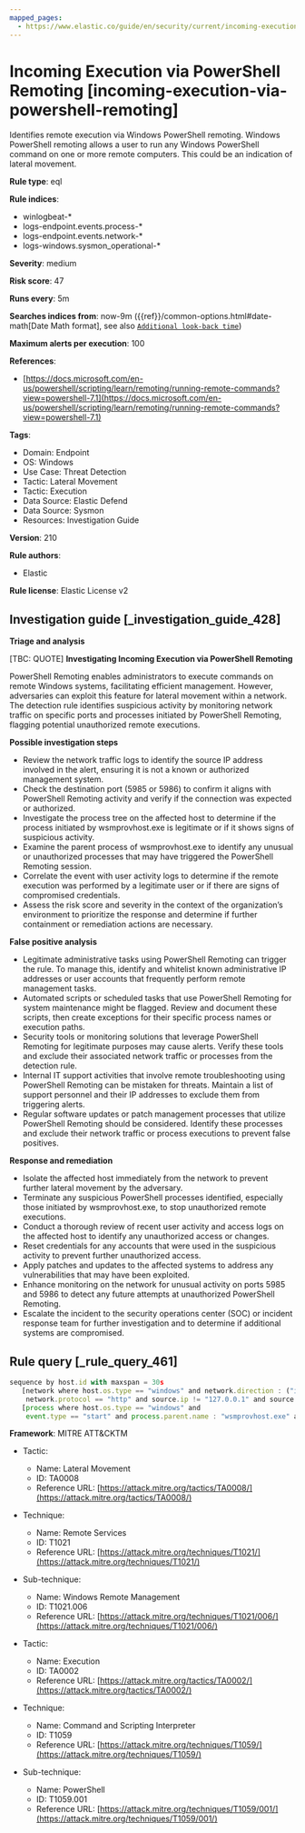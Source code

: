 ```yaml
---
mapped_pages:
  - https://www.elastic.co/guide/en/security/current/incoming-execution-via-powershell-remoting.html
---
```


# Incoming Execution via PowerShell Remoting [incoming-execution-via-powershell-remoting]

Identifies remote execution via Windows PowerShell remoting. Windows PowerShell remoting allows a user to run any Windows PowerShell command on one or more remote computers. This could be an indication of lateral movement.

**Rule type**: eql

**Rule indices**:

* winlogbeat-*
* logs-endpoint.events.process-*
* logs-endpoint.events.network-*
* logs-windows.sysmon_operational-*

**Severity**: medium

**Risk score**: 47

**Runs every**: 5m

**Searches indices from**: now-9m ({{ref}}/common-options.html#date-math[Date Math format], see also [`Additional look-back time`](docs-content://solutions/security/detect-and-alert/create-detection-rule.md#rule-schedule))

**Maximum alerts per execution**: 100

**References**:

* [https://docs.microsoft.com/en-us/powershell/scripting/learn/remoting/running-remote-commands?view=powershell-7.1](https://docs.microsoft.com/en-us/powershell/scripting/learn/remoting/running-remote-commands?view=powershell-7.1)

**Tags**:

* Domain: Endpoint
* OS: Windows
* Use Case: Threat Detection
* Tactic: Lateral Movement
* Tactic: Execution
* Data Source: Elastic Defend
* Data Source: Sysmon
* Resources: Investigation Guide

**Version**: 210

**Rule authors**:

* Elastic

**Rule license**: Elastic License v2

## Investigation guide [_investigation_guide_428]

**Triage and analysis**

[TBC: QUOTE]
**Investigating Incoming Execution via PowerShell Remoting**

PowerShell Remoting enables administrators to execute commands on remote Windows systems, facilitating efficient management. However, adversaries can exploit this feature for lateral movement within a network. The detection rule identifies suspicious activity by monitoring network traffic on specific ports and processes initiated by PowerShell Remoting, flagging potential unauthorized remote executions.

**Possible investigation steps**

* Review the network traffic logs to identify the source IP address involved in the alert, ensuring it is not a known or authorized management system.
* Check the destination port (5985 or 5986) to confirm it aligns with PowerShell Remoting activity and verify if the connection was expected or authorized.
* Investigate the process tree on the affected host to determine if the process initiated by wsmprovhost.exe is legitimate or if it shows signs of suspicious activity.
* Examine the parent process of wsmprovhost.exe to identify any unusual or unauthorized processes that may have triggered the PowerShell Remoting session.
* Correlate the event with user activity logs to determine if the remote execution was performed by a legitimate user or if there are signs of compromised credentials.
* Assess the risk score and severity in the context of the organization’s environment to prioritize the response and determine if further containment or remediation actions are necessary.

**False positive analysis**

* Legitimate administrative tasks using PowerShell Remoting can trigger the rule. To manage this, identify and whitelist known administrative IP addresses or user accounts that frequently perform remote management tasks.
* Automated scripts or scheduled tasks that use PowerShell Remoting for system maintenance might be flagged. Review and document these scripts, then create exceptions for their specific process names or execution paths.
* Security tools or monitoring solutions that leverage PowerShell Remoting for legitimate purposes may cause alerts. Verify these tools and exclude their associated network traffic or processes from the detection rule.
* Internal IT support activities that involve remote troubleshooting using PowerShell Remoting can be mistaken for threats. Maintain a list of support personnel and their IP addresses to exclude them from triggering alerts.
* Regular software updates or patch management processes that utilize PowerShell Remoting should be considered. Identify these processes and exclude their network traffic or process executions to prevent false positives.

**Response and remediation**

* Isolate the affected host immediately from the network to prevent further lateral movement by the adversary.
* Terminate any suspicious PowerShell processes identified, especially those initiated by wsmprovhost.exe, to stop unauthorized remote executions.
* Conduct a thorough review of recent user activity and access logs on the affected host to identify any unauthorized access or changes.
* Reset credentials for any accounts that were used in the suspicious activity to prevent further unauthorized access.
* Apply patches and updates to the affected systems to address any vulnerabilities that may have been exploited.
* Enhance monitoring on the network for unusual activity on ports 5985 and 5986 to detect any future attempts at unauthorized PowerShell Remoting.
* Escalate the incident to the security operations center (SOC) or incident response team for further investigation and to determine if additional systems are compromised.


## Rule query [_rule_query_461]

```js
sequence by host.id with maxspan = 30s
   [network where host.os.type == "windows" and network.direction : ("incoming", "ingress") and destination.port in (5985, 5986) and
    network.protocol == "http" and source.ip != "127.0.0.1" and source.ip != "::1"]
   [process where host.os.type == "windows" and
    event.type == "start" and process.parent.name : "wsmprovhost.exe" and not process.executable : "?:\\Windows\\System32\\conhost.exe"]
```

**Framework**: MITRE ATT&CKTM

* Tactic:

    * Name: Lateral Movement
    * ID: TA0008
    * Reference URL: [https://attack.mitre.org/tactics/TA0008/](https://attack.mitre.org/tactics/TA0008/)

* Technique:

    * Name: Remote Services
    * ID: T1021
    * Reference URL: [https://attack.mitre.org/techniques/T1021/](https://attack.mitre.org/techniques/T1021/)

* Sub-technique:

    * Name: Windows Remote Management
    * ID: T1021.006
    * Reference URL: [https://attack.mitre.org/techniques/T1021/006/](https://attack.mitre.org/techniques/T1021/006/)

* Tactic:

    * Name: Execution
    * ID: TA0002
    * Reference URL: [https://attack.mitre.org/tactics/TA0002/](https://attack.mitre.org/tactics/TA0002/)

* Technique:

    * Name: Command and Scripting Interpreter
    * ID: T1059
    * Reference URL: [https://attack.mitre.org/techniques/T1059/](https://attack.mitre.org/techniques/T1059/)

* Sub-technique:

    * Name: PowerShell
    * ID: T1059.001
    * Reference URL: [https://attack.mitre.org/techniques/T1059/001/](https://attack.mitre.org/techniques/T1059/001/)



